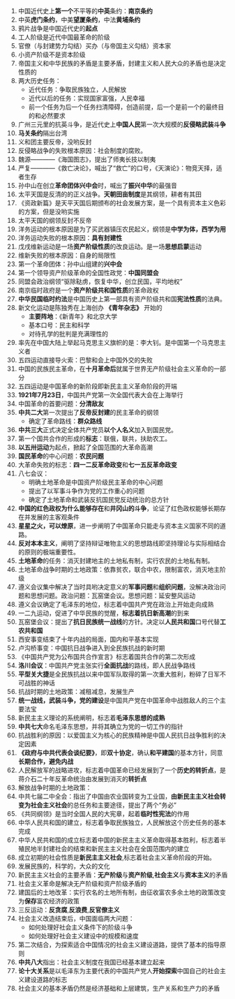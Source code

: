 1. 中国近代史上**第一个**不平等的**中英**条约：**南京条约**
2. 中英**虎门条约**，中美**望厦条约**，中法**黄埔条约**
3. 鸦片战争是中国近代史的**起点**
4. 工人阶级是近代中国最革命的阶级
5. 官僚（与封建势力勾结）买办（与帝国主义勾结）资本家
6. 小资产阶级不是资本阶级
7. 帝国主义和中华民族的矛盾是主要矛盾，封建主义和人民大众的矛盾也是决定性质的
8. 两大历史任务：
    - 近代任务：争取民族独立，人民解放
    - 近代以后的任务：实现国家富强，人民幸福
    - 前一个任务为后一个任务扫清障碍，创造前提，后一个是前一个的最终目的和必然要求
9. 广州三元里的抗英斗争，是近代史上**中国人民**第一次大规模的**反侵略武装斗争**
10. **马关条约**隔出台湾
11. 义和团主要反帝，没哟反封
12. 反侵略战争的失败根本原因：社会制度的腐败。
13. 魏源————《海国图志》，提出了师夷长技以制夷
14. 严复————《救亡决论》，喊出了“救亡”的口号，《天演论》：物竞天择，适者生存
15. 孙中山在创立**革命团体兴中会**时，喊出了**振兴中华**的最强音
16. 太平天国是反清的的正义战争。**天朝田亩制度**是其纲领，耕者有其田
17. 《资政新篇》是天平天国后期颁布的社会发展方案，是一个具有资本主义色彩的方案，但是没哟实施
18. 太平天国的纲领反封不反帝
19. 洋务运动的根本原因是为了买武器镇压农民起义，纲领是**中学为体，西学为用**
20. 洋务运动失败的根本原因：**具有封建性**  
21. 戊戌维新运动是一场**资产阶级性质**的改良运动。是一场**思想启蒙**运动
22. 维新失败的根本原因：自身的局限性
23. 第一个革命团体：孙中山组建的**兴中会**
24. 第一个领导资产阶级革命的全国性政党：**中国同盟会**
25. 同盟会政治纲领“驱除鞑虏，恢复中华，创立民国，平均地权”
26. 南京临时政府是一个**资产阶级共和国性质**的革命政权
27. **中华民国临时约法**是中国历史上第一部具有资产阶级共和国**宪法性质**的法典。
28. 新文化运动是陈独秀在上海创办 **《青年杂志》** 开始的
    - **主要阵地**：《新青年》和北京大学
    - 基本口号：民主和科学
    - 对待孔学的批判是充满理性的
29. 率先在中国大陆上举起马克思主义旗帜的是：李大钊。是中国第一个马克思主义者
30. 五四运动直接导火索：巴黎和会上中国外交的失败
31. 中国的民族民主革命，在**十月革命后**就属于世界无产阶级社会主义革命的一部分
32. 五四运动是中国革命的新阶段即新民主主义革命阶段的开端
33. **1921年7月23日**，中国共产党第一次全国代表大会在上海举行
34. 中国革命的首要问题：**分清敌友**
35. **中共二大**第一次提出了**反帝反封建**的民主革命的纲领
    - 确定了革命路线：**群众路线**
36. **中共三大**正式决定全体共产党员**以个人名义**加入到国民党。 
37. 第一个国共合作的形成的**标志**：联俄，联共，扶助农工。
38. **以五卅运动**为起点，掀起了全国范围的大革命高潮
39. **国民革命**的中心问题：**农民问题**
40. 大革命失败的标志：**四一二反革命政变**和**七一五反革命政变**
41. 八七会议：  
    - 明确土地革命是中国资产阶级民主革命的中心问题
    - 提出了以军事斗争作为党的工作重心的问题
    - 确定了土地革命和武装反抗国民党反动统治的总方针
42. **中国的红色政权为什么能够存在**和**井冈山的斗争**，论证了红色政权能够长期存在并发展的主客观条件
43. **星星之火，可以燎原**，进一步阐明了中国革命只能走与资本主义国家不同的道路。
44. **反对本本主义**，阐明了坚持辩证唯物主义的思想路线即坚持理论与实际相结合的原则的极端重要性。
45. **土地革命**的任务：消灭封建地主的土地私有制，实行农民的土地私有制。
46. 土地革命战争时期的土地政策：依靠贫农，联合中农，限制富农，消灭地主阶级
47. 遵义会议集中解决了当时具哟决定意义的**军事问题**和**组织问题**，没解决政治问题和思想问题。政治问题：瓦窑堡会议。思想问题：延安整风运动
48. 遵义会议确定了毛泽东的地位，标志着中国共产党在政治上开始走向成熟
55. 一二九运动，促进了中华民族的觉醒，**标志着抗日新高潮**的到来
56. 瓦窑堡会议：提出了**抗日民族统一战线**的方针。决定以**人民共和国**口号代替**工农共和国**
57. 西安事变结束了十年内战的局面，国内和平基本实现
58. 卢沟桥事变：中国抗日战争进入到全民族抗战的新时期
59. 《中国共产党为公布国共合作宣言》标志着国共合作的第二次形成
60. **洛川会议**：中国共产党主张实行**全面抗战**的路线，即人民战争路线
61. **平型关大捷**是全民族抗战以来中国军队取得的第一次重大胜利，粉碎了日军不可战胜的神话
62. 抗战时期的土地政策：减租减息，发展生产
63. **统一战线，武装斗争，党的建设**是中国共产党在中国革命中战胜敌人的三个主要法宝
64. 新民主主义理论的系统阐明，标志着**毛泽东思想的成熟**
65. **中共七大**命名毛泽东思想，并将其确立为党的一切工作的指针
66. 抗战胜利的原因：以爱国主义为核心的民族精神是中国人民抗日战争胜利的决定因素
67. **《政府与中共代表会谈纪要》**，即**双十协定**，确认**和平建国**的基本方针，同意**长期合作，避免内战**
68. 人民解放军的战略进攻，标志着中国革命已经发展到了一个**历史的转折点**，是蒋介石二十年反革命统治由发展到消灭的**转折点**
69. 解放战争时期的土地政策：
70. 中共七届二中全会：指出了中国由农业国转变为工业国，**由新民主主义社会转变为社会主义社会**的总任务和主要途径，提出了两个“务必”
71. 《共同纲领》是当时全国人民的大宪章，起着**临时性宪法**的作用
72. 中华人民共和国的建立，标志着争取民族独立，人民解放这个历史任务的基本完成
73. 中华人民共和国的成立标志着中国的新民主主义革命取得基本胜利，标志着半殖民地半封建社会的结束和新民主主义社会在全国范围内的建立
74. 成立初期的社会性质是**新民主主义社会**,标志着社会主义革命阶段的开始。
75. 发展民族的，科学的，大众的文化
76. 新民主主义社会的主要矛盾：**无产阶级**与**资产阶级**,**社会主义**与**资本主义**的矛盾
77. 社会主义革命是解决无产阶级和资产阶级矛盾的
78. 建国后的土地改革：实行农名的土地所有制，由征收富农多余土地的政策改变为**保存**富农经济的政策
79. 三反运动：**反贪腐**,**反浪费**,**反官僚主义**
80. 社会主义改造结束后，中国面临两大问题：
    - 如何处理好社会主义条件下的阶级斗争
    - 如何处理好社会主义建设中的规模和速度
81. 第二次结合，为探索适合中国情况的社会主义建设道路，提供了基本的指导原则
82. **中共八大**指出：社会主义制度在我国已经基本建立起来
83. **论十大关系**是以毛泽东为主要代表的中国共产党人**开始探索**中国自己的社会主义建设道路的标志
84. 社会主义的基本矛盾仍然是经济基础和上层建筑，生产关系和生产力的矛盾